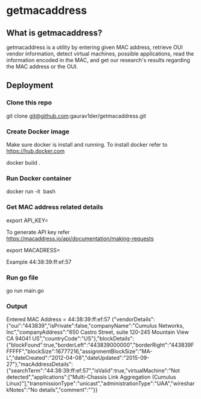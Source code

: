 # getmacaddress

## What is getmacaddress? 

getmacaddress is a utility by entering given MAC address, retrieve OUI vendor information, detect virtual machines, possible applications, read the information encoded in the MAC, and get our research's results regarding the MAC address or the OUI.

## Deployment



### Clone this repo

git clone git@github.com:gaurav1der/getmacaddress.git

### Create Docker image

Make sure docker is install and running. To install docker refer to https://hub.docker.com

docker build .

### Run Docker container

docker run -it <image ID> bash

### Get MAC address related details

export API_KEY=<YOUR API KEY>

To generate API key refer https://macaddress.io/api/documentation/making-requests

export MACADRESS=<Sample MAC Address>

Example 44:38:39:ff:ef:57

### Run go file

go run main.go

### Output

Entered MAC Address = 44:38:39:ff:ef:57
{"vendorDetails":{"oui":"443839","isPrivate":false,"companyName":"Cumulus Networks, Inc","companyAddress":"650 Castro Street, suite 120-245 Mountain View CA 94041 US","countryCode":"US"},"blockDetails":{"blockFound":true,"borderLeft":"443839000000","borderRight":"443839FFFFFF","blockSize":16777216,"assignmentBlockSize":"MA-L","dateCreated":"2012-04-08","dateUpdated":"2015-09-27"},"macAddressDetails":{"searchTerm":"44:38:39:ff:ef:57","isValid":true,"virtualMachine":"Not detected","applications":["Multi-Chassis Link Aggregation (Cumulus Linux)"],"transmissionType":"unicast","administrationType":"UAA","wiresharkNotes":"No details","comment":""}}
